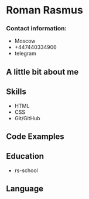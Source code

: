 # **Roman Rasmus**
### Contact information:
* Moscow
* +447440334906
* telegram
## A little bit about me


## Skills ##
* HTML
* CSS
* Git/GitHub

## Code Examples ##

## Education ##
* rs-school

## Language ##
